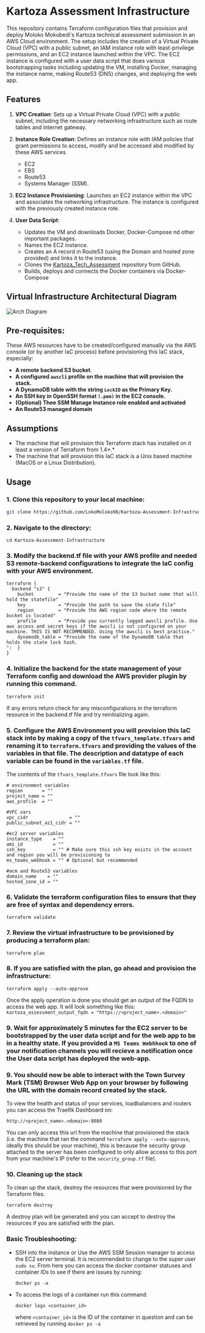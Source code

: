 # Kartoza Assessment Infrastructure

This repository contains Terraform configuration files that provision and deploy Moloko Mokubedi's Kartoza technical assessment submission in an AWS Cloud environment. The setup includes the creation of a Virtual Private Cloud (VPC) with a public subnet, an IAM instance role with least-privilege permissions, and an EC2 instance launched within the VPC. The EC2 instance is configured with a user data script that does various bootstrapping tasks including updating the VM, installing Docker, managing the instance name, making Route53 (DNS) changes, and deploying the web app.

## Features

1. **VPC Creation**: Sets up a Virtual Private Cloud (VPC) with a public subnet, including the necessary networking infrastructure such as route tables and internet gateway.

2. **Instance Role Creation**: Defines an instance role with IAM policies that grant permissions to access, modify and be accessed abd modified by these AWS services
    - EC2
    - EBS 
    - Route53
    - Systems Manager (SSM).

3. **EC2 Instance Provisioning**: Launches an EC2 instance within the VPC and associates the networking infrastructure. The instance is configured with the previously created instance role.

4. **User Data Script**:
    - Updates the VM and downloads Docker, Docker-Compose nd other important packages.
    - Names the EC2 instance.
    - Creates an A record in Route53 (using the Domain and hosted zone provided) and links it to the instance.
    - Clones the [Kartoza_Tech_Assessment](https://github.com/LokoMoloko98/Kartoza_Tech_Assessment) repository from GitHub.
    - Builds, deploys and connects the Docker containers via Docker-Compose

## Virtual Infrastructure Architectural Diagram
![Arch Diagram](./Arch%20Diagram/Architecture_Diagram.jpg)

## Pre-requisites:
These AWS resources have to be created/configured manually via the AWS console (or by another IaC process) before provisioning this IaC stack, especially: 
   - **A remote backend S3 bucket**.
   - **A configured ```awscli``` profile on the machine that will provision the stack.**
   - **A DynamoDB table with the string ```LockID``` as the Primary Key.**
   - **An SSH key in OpenSSH format ```(.pem)``` in the EC2 console.**
   - **(Optional) Thee SSM Manage Instance role enabled and activated**
   - **An Route53 managed domain**

## Assumptions
- The machine that will provision this Terraform stack has installed on it least a version of Terraform from 1.4*.*
- The machine that will provision this IaC stack is a Unix based machine (MacOS or a Linux Distribution).


## Usage
### 1. Clone this repository to your local machine:
```bash
git clone https://github.com/LokoMoloko98/Kartoza-Assessment-Infrastructure
```

### 2. Navigate to the directory:
```
cd Kartoza-Assessment-Infrastructure
```

### 3. Modify the backend.tf file with your AWS profile and needed S3 remote-backend configurations to integrate the IaC config with your AWS environment.

``` 
terraform {
  backend "s3" {
    bucket         = "Provide the name of the S3 bucket name that will hold the statefile"
    key            = "Provide the path to save the state file"
    region         = "Provide the AWS region code where the remote bucket is located"
    profile        = "Provide you currently logged awscli profile. Use aws access and secret keys if the awscli is not configured on your machine. THIS IS NOT RECOMMENDED. Using the awscli is best practice."
    dynamodb_table = "Provide the name of the DynamoDB table that holds the state lock hash.
":  }
}
```

### 4. Initialize the backend for the state management of your Terraform config and download the AWS provider plugin by running this command.
```
terraform init
```
If any errors return check for any misconfigurations in the terraform resource in the backend.tf file and try reinitializing again.

### 5. Configure the AWS Environment you will provision this IaC stack into by making a copy of the  ```tfvars_template.tfvars``` and renaming it to  ```terraform.tfvars``` and providing the values of the variables in that file. The description and datatype of each variable can be found in the ```variables.tf``` file.

The contents of the ```tfvars_template.tfvars``` file look like this:
```
# environment variables
region       = ""
project_name = ""
aws_profile  = ""

#VPC vars
vpc_cidr               = ""
public_subnet_az1_cidr = ""

#ec2 server variables
instance_type    = ""
ami_id           = ""
ssh_key          = "" # Make sure this ssh key exists in the account and region you will be provisioning to
ms_teams_webhook = "" # Optional but recommended

#acm and Route53 variables
domain_name    = ""
hosted_zone_id = ""
```

### 6. Validate the terraform configuration files to ensure that they are free of syntax and dependency errors.

```
terraform validate
```

### 7. Review the virtual infrastructure to be provisioned by producing a terraform plan:
```
terraform plan
```

### 8. If you are satisfied with the plan, go ahead and provision the infrastructure:
```
terraform apply --auto-approve
``` 
Once the apply operation is done you should get an output of the FQDN to access the web app. It will look something like this: 
```kartoza_assessment_output_fqdn = "https://<project_name>.<domain>"```

### 9. Wait for approximately 5 minutes for the EC2 server to be bootstrapped by the user data script and for the web app to be in a healthy state. If you provided a ```MS Teams Webhhook``` to one of your notification channels you will recieve a notification once the User data script has deployed the web-app.

### 9. You should now be able to interact with the Town Survey Mark (TSM) Browser Web App on your browser by following the URL with the domain record created by the stack. 

To view the health and status of your services, loadbalancers and routers you can access the Traefik Dashboard on:

```
http://<project_name>.<domain>:8080
```
You can only access this url from the machine that provisioned the stack (i.e. the machine that ran the command ```terraform apply --auto-approve```, ideally this should be your machine), this is because the security group attached to the server has been configured to only allow access to this port from your machine's IP (refer to the ```security_group.tf``` file).

### 10. Cleaning up the stack
To clean up the stack, destroy the resources that were provisioned by the Terraform files.

```
terraform destroy
```
A destroy plan will be generated and you can accept to destroy the resources if you are satisfied with the plan.

### Basic Troubleshooting:
- SSH into the instance or Use the AWS SSM Session manager to access the EC2 server terminal. It is recommended to change to the super user ```sudo su```. From here you can access the docker container statuses and container IDs to see if there are issues by running:
  ```
  docker ps -a
  ```

- To access the logs of a container run this command:
  ```
  docker logs <container_id>
  ```
  where ```<container_id>``` is the ID of the container in question and can be retrieved by running ```docker ps -a```
   
